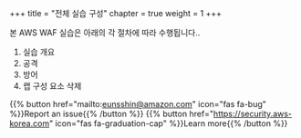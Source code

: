 +++
title = "전체 실습 구성"
chapter = true
weight = 1
+++

본 AWS WAF 실습은 아래의 각 절차에 따라 수행됩니다..

1. 실습 개요
2. 공격
3. 방어
4. 랩 구성 요소 삭제

{{% button href="mailto:eunsshin@amazon.com" icon="fas fa-bug" %}}Report an issue{{% /button %}}
{{% button href="https://security.aws-korea.com" icon="fas fa-graduation-cap" %}}Learn more{{% /button %}}